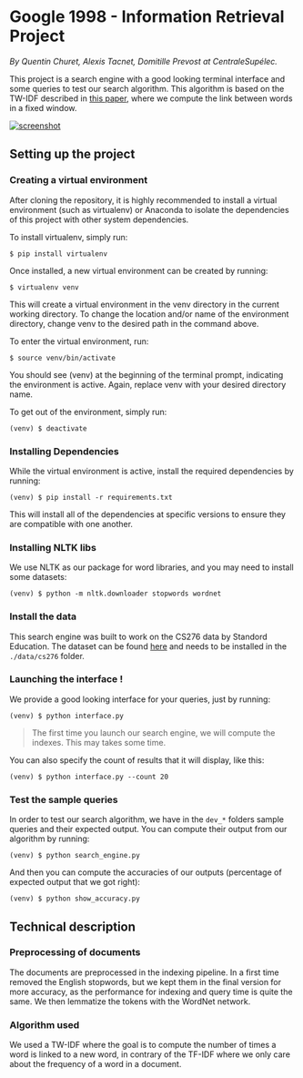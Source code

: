 # Google 1998 - Information Retrieval Project

*By Quentin Churet, Alexis Tacnet, Domitille Prevost at CentraleSupélec.*

This project is a search engine with a good looking terminal interface and some queries to test our search algorithm. This algorithm is based on the TW-IDF described in [this paper](https://frncsrss.github.io/papers/rousseau-cikm2013.pdf), where we compute the link between words in a fixed window.

[![screenshot](https://raw.githubusercontent.com/qchuchu/google-1998/master/assets/screenshot.png)](https://raw.githubusercontent.com/qchuchu/google-1998/master/assets/screenshot.png)

## Setting up the project

### Creating a virtual environment

After cloning the repository, it is highly recommended to install a virtual environment (such as virtualenv) or Anaconda to isolate the dependencies of this project with other system dependencies.

To install virtualenv, simply run:

```
$ pip install virtualenv
```

Once installed, a new virtual environment can be created by running:

```
$ virtualenv venv
```

This will create a virtual environment in the venv directory in the current working directory. To change the location and/or name of the environment directory, change venv to the desired path in the command above.

To enter the virtual environment, run:

```
$ source venv/bin/activate
```

You should see (venv) at the beginning of the terminal prompt, indicating the environment is active. Again, replace venv with your desired directory name.

To get out of the environment, simply run:

```
(venv) $ deactivate
```

### Installing Dependencies

While the virtual environment is active, install the required dependencies by running:

```
(venv) $ pip install -r requirements.txt
```

This will install all of the dependencies at specific versions to ensure they are compatible with one another.

### Installing NLTK libs

We use NLTK as our package for word libraries, and you may need to install some datasets:

```
(venv) $ python -m nltk.downloader stopwords wordnet
```

### Install the data

This search engine was built to work on the CS276 data by Standord Education. The dataset can be found [here](http://web.stanford.edu/class/cs276/pa/pa1-data.zip) and needs to be installed in the `./data/cs276` folder.

### Launching the interface !

We provide a good looking interface for your queries, just by running:

```
(venv) $ python interface.py
```

> The first time you launch our search engine, we will compute the indexes. This may takes some time.

You can also specify the count of results that it will display, like this:

```
(venv) $ python interface.py --count 20
```

### Test the sample queries

In order to test our search algorithm, we have in the `dev_*` folders sample queries and their expected output. You can compute their output from our algorithm by running:

```
(venv) $ python search_engine.py
```

And then you can compute the accuracies of our outputs (percentage of expected output that we got right):

```
(venv) $ python show_accuracy.py
```

## Technical description

### Preprocessing of documents

The documents are preprocessed in the indexing pipeline. In a first time removed the English stopwords, but we kept them in the final version for more accuracy, as the performance for indexing and query time is quite the same.
We then lemmatize the tokens with the WordNet network.

### Algorithm used

We used a TW-IDF where the goal is to compute the number of times a word is linked to a new word, in contrary of the TF-IDF where we only care about the frequency of a word in a document.
